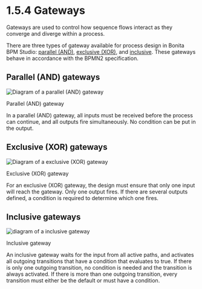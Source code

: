 # 1.5.4 Gateways


Gateways are used to control how sequence flows interact as they
converge and diverge within a process.


There are three types of gateway available for process design in
Bonita BPM Studio: [parallel (AND)](#parallel), [exclusive (XOR)](#exclusive), and [inclusive](#inclusive). These gateways
behave in accordance with the BPMN2 specification.





## Parallel (AND) gateways

![Diagram of a parallel (AND) gateway](images/images-6_0/papde_pm_diag_gateways_parallel_gate.png)

Parallel (AND) gateway


In a parallel (AND) gateway, all inputs must be received before the
process can continue, and all outputs fire simultaneously. No
condition can be put in the output.






## Exclusive (XOR) gateways

![Diagram of a exclusive (XOR) gateway](images/images-6_0/papde_pm_diag_gateways_exclusive_gate.png)

Exclusive (XOR) gateway


For an exclusive (XOR) gateway, the design must ensure that only one
input will reach the gateway. Only one output fires. If there are
several outputs defined, a condition is required to determine
which one fires.


## Inclusive gateways

![diagram of a inclusive gateway](images/images-6_0/papde_pm_diag_gateways_inclusive_gate.png)

Inclusive gateway

An inclusive gateway waits for the input from all active paths,
and activates all outgoing transitions that have a condition that
evaluates to true. If there is only one outgoing transition, no condition is needed and the transition is always activated. If there is more than one outgoing transition,
every transition must either be the default or must have a condition.